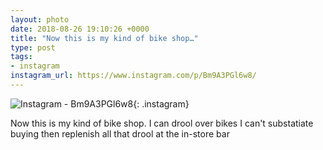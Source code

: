 ```yaml
---
layout: photo
date: 2018-08-26 19:10:26 +0000
title: "Now this is my kind of bike shop…"
type: post
tags:
- instagram
instagram_url: https://www.instagram.com/p/Bm9A3PGl6w8/
---
```


![Instagram - Bm9A3PGl6w8](https://colinseymour.co.uk/img/Bm9A3PGl6w8.jpg){: .instagram}

Now this is my kind of bike shop. I can drool over bikes I can't substatiate buying then replenish all that drool at the in-store bar
